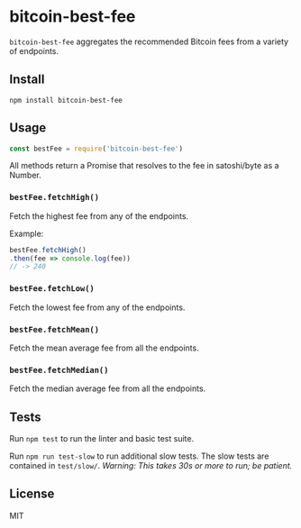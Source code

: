 # bitcoin-best-fee

`bitcoin-best-fee` aggregates the recommended Bitcoin fees from a variety of endpoints.

## Install

    npm install bitcoin-best-fee

## Usage

```js
const bestFee = require('bitcoin-best-fee')
```

All methods return a Promise that resolves to the fee in satoshi/byte as a Number.

### `bestFee.fetchHigh()`

Fetch the highest fee from any of the endpoints.

Example:

```js
bestFee.fetchHigh()
.then(fee => console.log(fee))
// -> 240
```

### `bestFee.fetchLow()`

Fetch the lowest fee from any of the endpoints.

### `bestFee.fetchMean()`

Fetch the mean average fee from all the endpoints.

### `bestFee.fetchMedian()`

Fetch the median average fee from all the endpoints.

## Tests

Run `npm test` to run the linter and basic test suite.

Run `npm run test-slow` to run additional slow tests. The slow tests are contained in `test/slow/`. _Warning: This takes 30s or more to run; be patient._

## License

MIT
